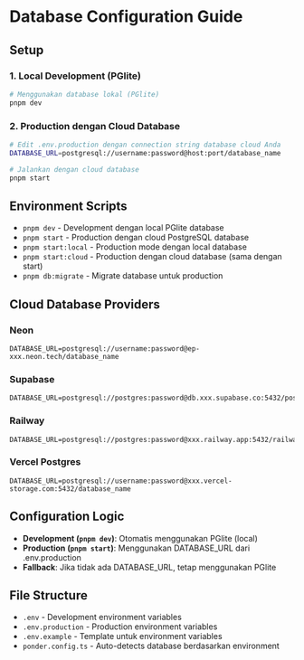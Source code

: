 # Database Configuration Guide

## Setup

### 1. Local Development (PGlite)
```bash
# Menggunakan database lokal (PGlite)
pnpm dev
```

### 2. Production dengan Cloud Database
```bash
# Edit .env.production dengan connection string database cloud Anda
DATABASE_URL=postgresql://username:password@host:port/database_name

# Jalankan dengan cloud database
pnpm start
```

## Environment Scripts

- `pnpm dev` - Development dengan local PGlite database
- `pnpm start` - Production dengan cloud PostgreSQL database  
- `pnpm start:local` - Production mode dengan local database
- `pnpm start:cloud` - Production dengan cloud database (sama dengan start)
- `pnpm db:migrate` - Migrate database untuk production

## Cloud Database Providers

### Neon
```
DATABASE_URL=postgresql://username:password@ep-xxx.neon.tech/database_name
```

### Supabase
```
DATABASE_URL=postgresql://postgres:password@db.xxx.supabase.co:5432/postgres
```

### Railway
```
DATABASE_URL=postgresql://postgres:password@xxx.railway.app:5432/railway
```

### Vercel Postgres
```
DATABASE_URL=postgresql://username:password@xxx.vercel-storage.com:5432/database_name
```

## Configuration Logic

- **Development (`pnpm dev`)**: Otomatis menggunakan PGlite (local)
- **Production (`pnpm start`)**: Menggunakan DATABASE_URL dari .env.production
- **Fallback**: Jika tidak ada DATABASE_URL, tetap menggunakan PGlite

## File Structure

- `.env` - Development environment variables
- `.env.production` - Production environment variables  
- `.env.example` - Template untuk environment variables
- `ponder.config.ts` - Auto-detects database berdasarkan environment
